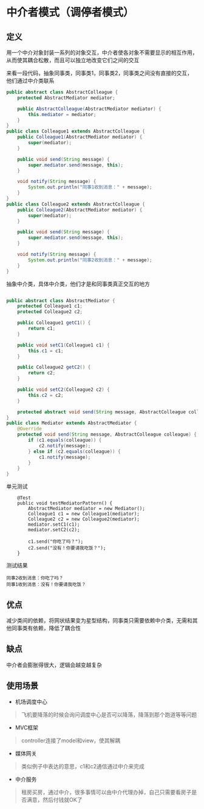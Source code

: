 # 中介者模式（调停者模式）
## 定义
用一个中介对象封装一系列的对象交互，中介者使各对象不需要显示的相互作用，从而使其耦合松散，而且可以独立地改变它们之间的交互

来看一段代码，抽象同事类，同事类1，同事类2，同事类之间没有直接的交互，他们通过中介类联系
```java
public abstract class AbstractColleague {
    protected AbstractMediator mediator;

    public AbstractColleague(AbstractMediator mediator) {
        this.mediator = mediator;
    }
}
public class Colleague1 extends AbstractColleague {
    public Colleague1(AbstractMediator mediator) {
        super(mediator);
    }

    public void send(String message) {
        super.mediator.send(message, this);
    }

    void notify(String message) {
        System.out.println("同事1收到消息：" + message);
    }
}
public class Colleague2 extends AbstractColleague {
    public Colleague2(AbstractMediator mediator) {
        super(mediator);
    }

    public void send(String message) {
        super.mediator.send(message, this);
    }

    void notify(String message) {
        System.out.println("同事2收到消息：" + message);
    }
}
```
抽象中介类，具体中介类，他们才是和同事类真正交互的地方
```java

public abstract class AbstractMediator {
    protected Colleague1 c1;
    protected Colleague2 c2;

    public Colleague1 getC1() {
        return c1;
    }

    public void setC1(Colleague1 c1) {
        this.c1 = c1;
    }

    public Colleague2 getC2() {
        return c2;
    }

    public void setC2(Colleague2 c2) {
        this.c2 = c2;
    }

    protected abstract void send(String message, AbstractColleague colleague);
}
public class Mediator extends AbstractMediator {
    @Override
    protected void send(String message, AbstractColleague colleague) {
        if (c1.equals(colleague)) {
            c2.notify(message);
        } else if (c2.equals(colleague)) {
            c1.notify(message);
        }
    }
}
```
单元测试
```
    @Test
    public void testMediatorPattern() {
        AbstractMediator mediator = new Mediator();
        Colleague1 c1 = new Colleague1(mediator);
        Colleague2 c2 = new Colleague2(mediator);
        mediator.setC1(c1);
        mediator.setC2(c2);

        c1.send("你吃了吗？");
        c2.send("没有！你要请我吃饭？");
    }
```
测试结果
```
同事2收到消息：你吃了吗？
同事1收到消息：没有！你要请我吃饭？
```
## 优点
减少类间的依赖，将网状结果变为星型结构，同事类只需要依赖中介类，无需和其他同事类有依赖，降低了耦合性
## 缺点
中介者会膨胀得很大，逻辑会越变越复杂
## 使用场景
* 机场调度中心
>飞机要降落的时候会询问调度中心是否可以降落，降落到那个跑道等等问题
* MVC框架
>controller连接了model和view，使其解耦
* 媒体网关
>类似例子中表达的意思，c1和c2通信通过中介来完成
* 中介服务
>租房买房，通过中介，很多事情可以由中介代理办掉，自己只需要看房子是否满意，然后付钱就OK了
